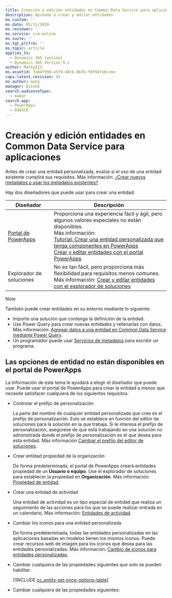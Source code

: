 ```yaml
---
title: Creación y edición entidades en Common Data Service para aplicaciones | MicrosoftDocs
description: Aprenda a crear y editar entidades
ms.custom: ''
ms.date: 05/11/2018
ms.reviewer: ''
ms.service: crm-online
ms.suite: ''
ms.tgt_pltfrm: ''
ms.topic: article
applies_to:
  - Dynamics 365 (online)
  - Dynamics 365 Version 9.x
author: Mattp123
ms.assetid: fa04f99d-a5f9-48cb-8bfb-f0f50718ccee
caps.latest.revision: 41
ms.author: matp
manager: kvivek
search.audienceType:
  - maker
search.app:
  - PowerApps
  - D365CE
---
```

# <a name="create-and-edit-entities-in-common-data-service-for-apps"></a>Creación y edición entidades en Common Data Service para aplicaciones

Antes de crear una entidad personalizada, evalúe si el uso de una entidad existente cumplirá sus requisitos. Más información: [¿Crear nuevos metadatos o usar los metadatos existentes?](create-edit-metadata.md#create-new-metadata-or-use-existing-metadata)

Hay dos diseñadores que puede usar para crear una entidad:

|Diseñador| Descripción|
|--|--|
|[Portal de PowerApps](https://web.powerapps.com/?utm_source=padocs&utm_medium=linkinadoc&utm_campaign=referralsfromdoc)|Proporciona una experiencia fácil y ágil, pero algunos valores especiales no están disponibles.<br />Más información: <br />[Tutorial: Crear una entidad personalizada que tenga componentes en PowerApps](/powerapps/maker/common-data-service/create-custom-entity)<br />[Crear y editar entidades con el portal PowerApps](create-edit-entities-portal.md)|
|Explorador de soluciones|No es tan fácil, pero proporciona más flexibilidad para requisitos menos comunes. <br />Más información: [Crear y editar entidades con el explorador de soluciones](create-edit-entities-solution-explorer.md)|

> [!NOTE]
> También puede crear entidades en su entorno mediante lo siguiente:
> - Importe una solución que contenga la definición de la entidad.
> - Use Power Query para crear nuevas entidades y rellenarlas con datos. Más información: [Agregar datos a una entidad en Common Data Service mediante Power Query](/powerapps/maker/common-data-service/data-platform-cds-newentity-pq).
> - Un programador puede usar [Servicios de metadatos](/powerapps/developer/common-data-service/use-web-services#metadata-services) para escribir un programa.


## <a name="entity-options-not-available-in-the-powerapps-portal"></a>Las opciones de entidad no están disponibles en el portal de PowerApps

La información de este tema le ayudará a elegir el diseñador que puede usar. Puede usar el portal de PowerApps para crear la entidad a menos que necesite satisfacer cualquiera de los siguientes requisitos.

- Controlar el prefijo de personalización

  La parte del nombre de cualquier entidad personalizada que cree es el prefijo de personalización. Esto se establece en función del editor de soluciones para la solución en la que trabaja. Si le interesa el prefijo de personalización, asegúrese de que está trabajando en una solución no administrada donde el prefijo de personalización es el que desea para esta entidad. Más información [Cambiar el prefijo del editor de soluciones](change-solution-publisher-prefix.md).

- Crear entidad propiedad de la organización

  De forma predeterminada, el portal de PowerApps creará entidades propiedad de un **Usuario o equipo**. Use el explorador de soluciones para establecer la propiedad en **Organización**. Más información: [Propiedad de entidad](types-of-entities.md#entity-ownership).

- Crear una entidad de actividad

  Una entidad de actividad es un tipo especial de entidad que realiza un seguimiento de las acciones para los que se puede realizar entrada en un calendario. Más información: [Entidades de actividad](types-of-entities.md#activity-entities).

- Cambiar los iconos para una entidad personalizada

  De forma predeterminada, todas las entidades personalizadas en las aplicaciones basadas en modelos tienen los mismos iconos. Puede crear recursos web de imagen para los iconos que desea para las entidades personalizadas. Más información:  [Cambio de iconos para entidades personalizadas](../model-driven-apps/change-custom-entity-icons.md). 

- Cambiar cualquiera de las propiedades siguientes que solo se pueden habilitar:

  [!INCLUDE [cc_entity-set-once-options-table](../../includes/cc_entity-set-once-options-table.md)]

- Cambiar cualquiera de las propiedades siguientes:

  <!-- Based on ../../includes/cc_entity-changeable-options-table.md 
Removed these:

  /|**Description**/|Provide a meaningful description of the purpose of the entity./|

  /|**Primary Image**/|System entities that support images will already have an **Image** field. You can choose whether to display data in this field as the image for the record by setting this field to **[None]** or **Default Image**.<br /><br /> For custom entities you must first create an image field. Each entity can have only one image field. After you create one, you can change this setting to set the primary image. More information: [Image fields](../maker/common-data-service/types-of-fields.md#image-fields) /|-->

  |Opción   |Descripción  |
  |---------|---------|
  |**Equipos de acceso**|Cree plantillas de equipo para esta entidad. |
  |**Permitir creación rápida**|Una vez creado y publicado un **Formulario de creación rápida** para esta entidad, los usuarios tendrán la opción de crear un nuevo registro con el botón **Crear** del panel de navegación. Más información: [Crear y diseñar formularios](../model-driven-apps/create-design-forms.md)<br /><br /> Cuando esta opción está habilitada para una entidad de actividad personalizada, dicha actividad personalizada será visible en el grupo de entidades de actividad cuando los usuarios usen el botón **Crear** en el panel de navegación. Sin embargo, debido a que las actividades no admiten formularios de creación rápida, se utilizará el formulario principal cuando se haga clic en el icono de entidad personalizada.|
  |**Áreas que muestran esta entidad**|En la aplicación web, seleccione una de las áreas disponibles del mapa del sitio para mostrar esta entidad. Esto no se aplica a las aplicaciones basadas en modelos.|
  |**Auditoría**|Cuando se habilita la auditoría para la organización, permite capturar los cambios en los registros de entidad a lo largo del tiempo. Al habilitar la auditoría para una entidad, también se habilita la auditoría en todos sus campos. Puede seleccionar (o anular la selección de) los campos en los que desee habilitar la auditoría.|
  |**Seguimiento de cambios**|Habilita la sincronización de datos de alto rendimiento mediante la detección de los datos que han cambiado desde que se extrajeron inicialmente o desde que se sincronizaron por última vez.  |
  |**Color**|Establezca color que se usará para la entidad en aplicaciones basadas en modelos.|
  |**Administración de documentos**|Después de realizar otras tareas para habilitar la administración de documentos para la organización, habilitar esta característica permite que esta entidad participe en la integración con SharePoint. |
  |**Detección de duplicados**|Si la detección de duplicados está habilitada para la organización, habilitar esta opción le permite crear reglas de detección de duplicados para esta entidad.|
  |**Habilitar para móvil**|Hace que esta entidad esté disponible para las aplicaciones de Dynamics 365 for phones y tablets. También tiene la opción de convertir esta entidad en **Solo lectura en móvil**.<br /><br /> Si los formularios de una entidad requieren una extensión que no es compatible con las aplicaciones Dynamics 365 for phones y tablets, use esta configuración para asegurarse de que los usuarios de aplicaciones móviles no puedan editar los datos de estas entidades.|
  |**Habilitar para Phone Express**|Hace que esta entidad esté disponible para la aplicación Dynamics 365 for phones.|
  |**Combinar correspondencia**|Los usuarios pueden usar esta entidad con la combinación de correspondencia.|
  |**Capacidad de trabajar sin conexión para Dynamics 365 for Outlook**|Si los datos de esta entidad estarán disponibles mientras la aplicación Dynamics 365 for Outlook no está conectada a la red.|
  |**Panel de lectura en Dynamics 365 para Outlook**|Si la entidad será visible en el panel de lectura de la aplicación Dynamics 365 for Outlook.|
  |**Usar la Ayuda personalizada**|Si se habilita esta opción, establece una dirección URL de Ayuda para controlar qué página verán los usuarios cuando hagan clic en el botón Ayuda de la aplicación. Use esta opción para dar instrucciones específicas para los procesos de su empresa para la entidad.|


### <a name="see-also"></a>Vea también

[Crear y editar entidades con el explorador de soluciones](create-edit-entities-solution-explorer.md)<br />
[Tutorial: Crear una entidad personalizada que tenga componentes en PowerApps](/powerapps/maker/common-data-service/create-custom-entity)<br />
[Editar una entidad](edit-entities.md)<br />
[Documentación para desarrolladores: crear una entidad personalizada](/dynamics365/customer-engagement/developer/org-service/create-custom-entity)
